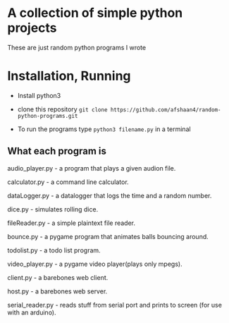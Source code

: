 # A collection of simple python projects
These are just random python programs I wrote

# Installation, Running

* Install python3
* clone this repository `git clone https://github.com/afshaan4/random-python-programs.git`

* To run the programs type `python3 filename.py` in a terminal

## What each program is

audio_player.py   -  a program that plays a given audion file.

calculator.py     -  a command line calculator.

dataLogger.py     -  a datalogger that logs the time and a random number.

dice.py           -  simulates rolling dice.

fileReader.py     -  a simple plaintext file reader.

bounce.py         -  a pygame program that animates balls bouncing around.

todolist.py       -  a todo list program.

video_player.py   -  a pygame video player(plays only mpegs).

client.py         -  a barebones web client.

host.py           -  a barebones web server.

serial_reader.py  -  reads stuff from serial port and prints to screen (for use with an arduino).


